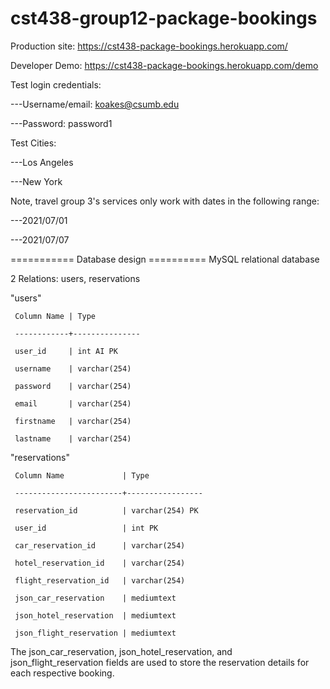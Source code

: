 # cst438-group12-package-bookings

Production site: https://cst438-package-bookings.herokuapp.com/

Developer Demo: https://cst438-package-bookings.herokuapp.com/demo

Test login credentials:

   ---Username/email: koakes@csumb.edu
   
   ---Password: password1
   
   
Test Cities:

   ---Los Angeles
   
   ---New York
   
   
Note, travel group 3's services only work with dates in the following range: 

   ---2021/07/01
   
   ---2021/07/07
   
   
=========== Database design ==========
MySQL relational database

2 Relations: users, reservations

  "users"
  
     Column Name | Type
     
     ------------+---------------
     
     user_id     | int AI PK
     
     username    | varchar(254)
     
     password    | varchar(254)
     
     email       | varchar(254)
     
     firstname   | varchar(254)
     
     lastname    | varchar(254)
     
    
  "reservations"
  
     Column Name             | Type
     
     ------------------------+-----------------
     
     reservation_id          | varchar(254) PK 
     
     user_id                 | int PK 
     
     car_reservation_id      | varchar(254) 
     
     hotel_reservation_id    | varchar(254) 
     
     flight_reservation_id   | varchar(254) 
     
     json_car_reservation    | mediumtext 
     
     json_hotel_reservation  | mediumtext 
     
     json_flight_reservation | mediumtext
     

The json_car_reservation, json_hotel_reservation, and json_flight_reservation 
fields are used to store the reservation details for each respective booking. 

